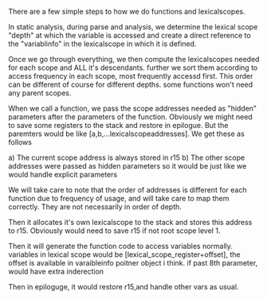 There are a few simple steps to how we do functions and lexicalscopes.

In static analysis, during parse and analysis, we determine the lexical scope "depth" at which the variable is accessed and create a direct reference to the "variablinfo" in the lexicalscope in which it is defined.

Once we go through everything, we then compute the lexicalscopes needed for each scope and ALL it's descendants. further we sort them according to access frequency in each scope, most frequently accessd first. This order can be different of course for different depths. some functions won't need any parent scopes.

When we call a function, we pass the scope addresses needed as "hidden" parameters after the parameters of the function. Obviously we might need to save some registers to the stack and restore in epilogue. But the paremters would be like [a,b,...lexicalscopeaddresses].  We get these as follows

a) The current scope address is always stored in r15
b) The other scope addresses were passed as hidden parameters so it would be just like we would handle explicit parameters

We will take care to note that the order of addresses is different for each function due to frequency of usage, and will take care to map them correctly. They are not necessarily in order of depth.

Then it allocates it's own lexicalscope to the stack and stores this address to r15. Obviously would need to save r15 if not root scope level 1.

Then it will generate the function code to access variables normally. variables in lexical scope would be [lexical_scope_register+offset], the offset is available in varaibleinfo poitner object i think. if past 8th parameter, would have extra inderection

Then in epiloguge, it would restore r15,and handle other vars as usual.
